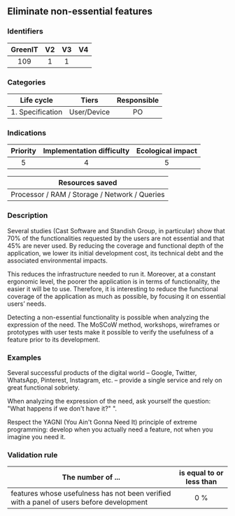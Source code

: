 ## Eliminate non-essential features

### Identifiers

| GreenIT |  V2   |  V3   |  V4   |
| :-----: | :---: | :---: | :---: |
|   109   |   1   |   1   |       |

### Categories

|    Life cycle    |    Tiers    | Responsible |
| :--------------: | :---------: | :---------: |
| 1. Specification | User/Device |     PO      |

### Indications

| Priority | Implementation difficulty | Ecological impact |
| :------: | :-----------------------: | :---------------: |
|    5     |             4             |         5         |

|                Resources saved                |
| :-------------------------------------------: |
| Processor / RAM / Storage / Network / Queries |

### Description

Several studies (Cast Software and Standish Group, in particular) show that 70% of the functionalities requested by 
the users are not essential and that 45% are never used. By reducing the coverage and functional depth of the 
application, we lower its initial development cost, its technical debt and the associated environmental impacts.

This reduces the infrastructure needed to run it. Moreover, at a constant ergonomic level, the poorer the application is in terms of functionality, the easier it will be to use. Therefore, it is interesting to reduce the functional coverage of the application as much as possible, by focusing it on essential users’ needs.

Detecting a non-essential functionality is possible when analyzing the expression of the need. The MoSCoW method, workshops,
wireframes or prototypes with user tests make it possible to verify the usefulness of a feature prior to its development.

### Examples

Several successful products of the digital world – Google, Twitter, WhatsApp, Pinterest, Instagram, etc. – provide a 
single service and rely on great functional sobriety.

When analyzing the expression of the need, ask yourself the question: "What happens if we don't have it?" ".

Respect the YAGNI (You Ain't Gonna Need It) principle of extreme programming: develop when you actually need a feature,
not when you imagine you need it.


### Validation rule


| The number of ...                                                                        | is equal to or less than |
| ---------------------------------------------------------------------------------------- | :----------------------: |
| features whose usefulness has not been verified with a panel of users before development |           0 %            |
